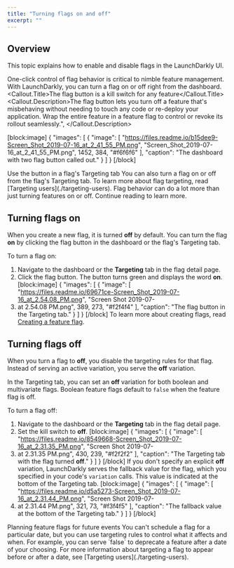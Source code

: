 ```yaml
---
title: "Turning flags on and off"
excerpt: ""
---
```

## Overview
This topic explains how to enable and disable flags in the LaunchDarkly UI. 

One-click control of flag behavior is critical to nimble feature management. With LaunchDarkly, you can turn a flag on or off right from the dashboard.
<Callout intent="info">
  <Callout.Title>The flag button is a kill switch for any feature</Callout.Title>
  <Callout.Description>The flag button lets you turn off a feature that's misbehaving without needing to touch any code or re-deploy your application. Wrap the entire feature in a feature flag to control or revoke its rollout seamlessly.",
   </Callout.Description>
</Callout>

[block:image]
{
  "images": [
    {
      "image": [
        "https://files.readme.io/b15dee9-Screen_Shot_2019-07-16_at_2_41_55_PM.png",
        "Screen_Shot_2019-07-16_at_2_41_55_PM.png",
        1452,
        384,
        "#f6f6f6"
      ],
      "caption": "The dashboard with two flag button called out."
    }
  ]
}
[/block]

<Callout intent="info">
  <Callout.Title>Use the button in a flag's Targeting tab</Callout.Title>
   <Callout.Description>You can also turn a flag on or off from the flag's Targeting tab. To learn more about flag targeting, read [Targeting users](./targeting-users).</Callout.Description>
</Callout>
Flag behavior can do a lot more than just turning features on or off. Continue reading to learn more.

## Turning flags on
When you create a new flag, it is turned **off** by default. You can turn the flag **on** by clicking the flag button in the dashboard or the flag's Targeting tab.

To turn a flag on:

1. Navigate to the dashboard or the **Targeting** tab in the flag detail page. 
2. Click the flag button. The button turns green and displays the word **on**.
[block:image]
{
  "images": [
    {
      "image": [
        "https://files.readme.io/69671ce-Screen_Shot_2019-07-16_at_2.54.08_PM.png",
        "Screen Shot 2019-07-
1. at 2.54.08 PM.png",
        389,
        273,
        "#f2f4f4"
      ],
      "caption": "The flag button in the Targeting tab."
    }
  ]
}
[/block]
To learn more about creating flags, read [Creating a feature flag](./creating-a-feature-flag).
## Turning flags off
When you turn a flag to **off**, you disable the targeting rules for that flag. Instead of serving an active variation, you serve the **off** variation.

In the Targeting tab, you can set an **off** variation for both boolean and multivariate flags. Boolean feature flags default to `false` when the feature flag is off. 

To turn a flag off:

1. Navigate to the dashboard or the **Targeting** tab in the flag detail page.
2. Set the kill switch to **off**.
[block:image]
{
  "images": [
    {
      "image": [
        "https://files.readme.io/8549668-Screen_Shot_2019-07-16_at_2.31.35_PM.png",
        "Screen Shot 2019-07-
1. at 2.31.35 PM.png",
        430,
        239,
        "#f2f2f2"
      ],
      "caption": "The Targeting tab with the flag turned **off**."
    }
  ]
}
[/block]
If you don't specify an explicit **off** variation, LaunchDarkly serves the fallback value for the flag, which you specified in your code's `variation` calls. This value is indicated at the bottom of the Targeting tab.
[block:image]
{
  "images": [
    {
      "image": [
        "https://files.readme.io/d5a5273-Screen_Shot_2019-07-16_at_2.31.44_PM.png",
        "Screen Shot 2019-07-
1. at 2.31.44 PM.png",
        321,
        73,
        "#f3f4f5"
      ],
      "caption": "The fallback value at the bottom of the Targeting tab."
    }
  ]
}
[/block]

<Callout intent="info">
  <Callout.Title>Planning feature flags for future events</Callout.Title>
   <Callout.Description>You can't schedule a flag for a particular date, but you can use targeting rules to control what it affects and when.
For example, you can serve `false` to deprecate a feature after a date of your choosing. 
For more information about targeting a flag to appear before or after a date, see [Targeting users](./targeting-users).</Callout.Description>
</Callout>